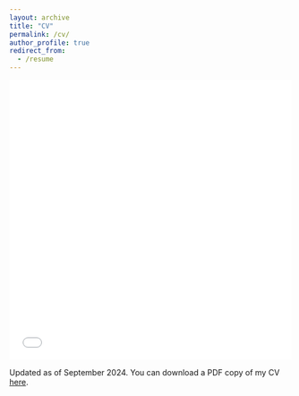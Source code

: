 ```yaml
---
layout: archive
title: "CV"
permalink: /cv/
author_profile: true
redirect_from:
  - /resume
---
```


<iframe src="/files/Resume.pdf" width="100%" height="500" frameborder="no" border="0" marginwidth="0" marginheight="0"></iframe>

Updated as of September 2024. You can download a PDF copy of my CV [here](/files/Resume.pdf).
